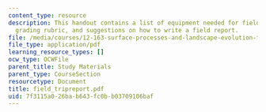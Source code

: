 ```yaml
---
content_type: resource
description: This handout contains a list of equipment needed for field trips, the
  grading rubric, and suggestions on how to write a field report.
file: /media/courses/12-163-surface-processes-and-landscape-evolution-fall-2004/7f3115a026bab643fc0bb03709106baf_field_tripreport.pdf
file_type: application/pdf
learning_resource_types: []
ocw_type: OCWFile
parent_title: Study Materials
parent_type: CourseSection
resourcetype: Document
title: field_tripreport.pdf
uid: 7f3115a0-26ba-b643-fc0b-b03709106baf
---
```

